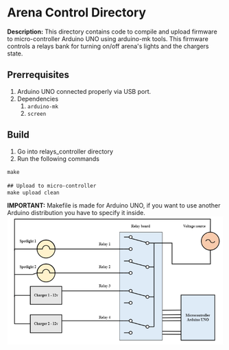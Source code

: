 # Arena Control Directory

**Description:** This directory contains code to compile and upload firmware to micro-controller Arduino UNO using arduino-mk tools. This firmware controls a relays bank for turning on/off arena's lights and the chargers state.

## Prerrequisites

1. Arduino UNO connected properly via USB port.
2. Dependencies
    1. `arduino-mk`
    2. `screen`

## Build
1. Go into relays_controller directory
2. Run the following commands
```
make

## Upload to micro-controller
make upload clean

```
**IMPORTANT:** Makefile is made for Arduino UNO, if you want to use another Arduino distribution you have to specify it inside.
![Relays electric diagram](https://github.com/levacarrillo/RemoteArena/blob/master/assets/images/relays_electrical_diagram.png)
